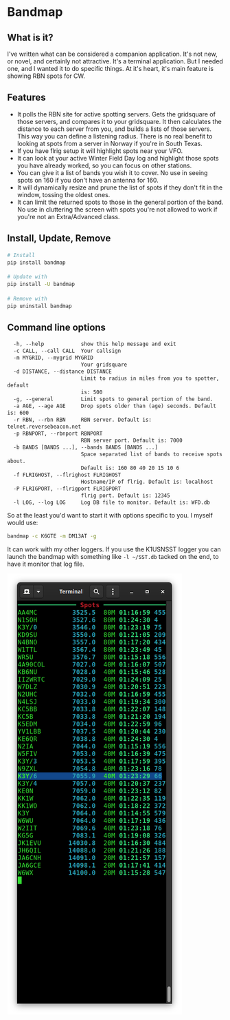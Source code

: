 # Bandmap

## What is it?

I've written what can be considered a companion application. It's not new, or novel, and certainly not attractive. It's a terminal application. But I needed one, and I wanted it to do specific things. At it's heart, it's main feature is showing RBN spots for CW.

## Features

* It polls the RBN site for active spotting servers. Gets the gridsquare of those servers, and compares it to your gridsquare. It then calculates the distance to each server from you, and builds a lists of those servers. This way you can define a listening radius. There is no real benefit to looking at spots from a server in Norway if you're in South Texas.
* If you have flrig setup it will highlight spots near your VFO.
* It can look at your active Winter Field Day log and highlight those spots you have already worked, so you can focus on other stations.
* You can give it a list of bands you wish it to cover. No use in seeing spots on 160 if you don't have an antenna for 160.
* It will dynamically resize and prune the list of spots if they don't fit in the window, tossing the oldest ones.
* It can limit the returned spots to those in the general portion of the band. No use in cluttering the screen with spots you're not allowed to work if you're not an Extra/Advanced class.

## Install, Update, Remove

```bash
# Install
pip install bandmap

# Update with
pip install -U bandmap

# Remove with
pip uninstall bandmap
```

## Command line options

```text
  -h, --help            show this help message and exit
  -c CALL, --call CALL  Your callsign
  -m MYGRID, --mygrid MYGRID
                        Your gridsquare
  -d DISTANCE, --distance DISTANCE
                        Limit to radius in miles from you to spotter, default
                        is: 500
  -g, --general         Limit spots to general portion of the band.
  -a AGE, --age AGE     Drop spots older than (age) seconds. Default is: 600
  -r RBN, --rbn RBN     RBN server. Default is: telnet.reversebeacon.net
  -p RBNPORT, --rbnport RBNPORT
                        RBN server port. Default is: 7000
  -b BANDS [BANDS ...], --bands BANDS [BANDS ...]
                        Space separated list of bands to receive spots about.
                        Default is: 160 80 40 20 15 10 6
  -f FLRIGHOST, --flrighost FLRIGHOST
                        Hostname/IP of flrig. Default is: localhost
  -P FLRIGPORT, --flrigport FLRIGPORT
                        flrig port. Default is: 12345
  -l LOG, --log LOG     Log DB file to monitor. Default is: WFD.db
```

So at the least you'd want to start it with options specific to you. I myself would use:

```bash
bandmap -c K6GTE -m DM13AT -g
```

It can work with my other loggers. If you use the K1USNSST logger you can launch the bandmap with something like
`-l ~/SST.db`
tacked on the end, to have it monitor that log file.

![Snapshot of main screen](https://github.com/mbridak/bandmap/raw/master/pics/bandmap.png)
